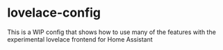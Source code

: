 # lovelace-config
This is a WIP config that shows how to use many of the features with the experimental lovelace frontend for Home Assistant
